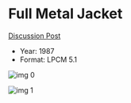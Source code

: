 # Full Metal Jacket

[Discussion Post](https://www.avsforum.com/threads/bass-eq-for-filtered-movies.2995212/post-59259574)

* Year: 1987
* Format: LPCM 5.1

![img 0](https://i.imgur.com/3AxweSr.jpg)

![img 1](https://i.imgur.com/ryDGXLk.png)

